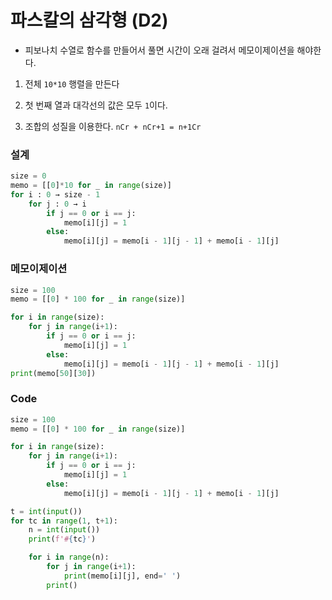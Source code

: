 # 파스칼의 삼각형 (D2)

- 피보나치 수열로 함수를 만들어서 풀면  시간이 오래 걸려서 메모이제이션을 해야한다.



1. 전체 `10*10` 행렬을 만든다

2. 첫 번째 열과 대각선의 값은 모두 `1`이다.
3. 조합의 성질을 이용한다. `nCr + nCr+1 = n+1Cr`



### 설계

```python
size = 0
memo = [[0]*10 for _ in range(size)]
for i : 0 → size - 1
    for j : 0 → i
        if j == 0 or i == j:
            memo[i][j] = 1
        else:
            memo[i][j] = memo[i - 1][j - 1] + memo[i - 1][j]
```



### 메모이제이션

```python
size = 100
memo = [[0] * 100 for _ in range(size)]

for i in range(size):
    for j in range(i+1):
        if j == 0 or i == j:
            memo[i][j] = 1
        else:
            memo[i][j] = memo[i - 1][j - 1] + memo[i - 1][j]
print(memo[50][30])
```



### Code

```python
size = 100
memo = [[0] * 100 for _ in range(size)]

for i in range(size):
    for j in range(i+1):
        if j == 0 or i == j:
            memo[i][j] = 1
        else:
            memo[i][j] = memo[i - 1][j - 1] + memo[i - 1][j]

t = int(input())
for tc in range(1, t+1):
    n = int(input())
    print(f'#{tc}')

    for i in range(n):
        for j in range(i+1):
            print(memo[i][j], end=' ')
        print()
```

